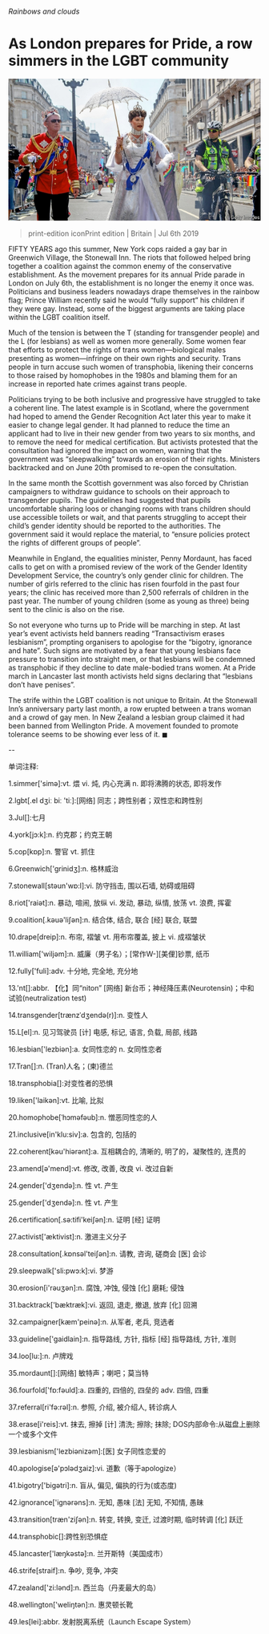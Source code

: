 ###### Rainbows and clouds

# As London prepares for Pride, a row simmers in the LGBT community 

![image](images/20190706_BRP004_0.jpg) 

> print-edition iconPrint edition | Britain | Jul 6th 2019 

FIFTY YEARS ago this summer, New York cops raided a gay bar in Greenwich Village, the Stonewall Inn. The riots that followed helped bring together a coalition against the common enemy of the conservative establishment. As the movement prepares for its annual Pride parade in London on July 6th, the establishment is no longer the enemy it once was. Politicians and business leaders nowadays drape themselves in the rainbow flag; Prince William recently said he would “fully support” his children if they were gay. Instead, some of the biggest arguments are taking place within the LGBT coalition itself. 

Much of the tension is between the T (standing for transgender people) and the L (for lesbians) as well as women more generally. Some women fear that efforts to protect the rights of trans women—biological males presenting as women—infringe on their own rights and security. Trans people in turn accuse such women of transphobia, likening their concerns to those raised by homophobes in the 1980s and blaming them for an increase in reported hate crimes against trans people. 

Politicians trying to be both inclusive and progressive have struggled to take a coherent line. The latest example is in Scotland, where the government had hoped to amend the Gender Recognition Act later this year to make it easier to change legal gender. It had planned to reduce the time an applicant had to live in their new gender from two years to six months, and to remove the need for medical certification. But activists protested that the consultation had ignored the impact on women, warning that the government was “sleepwalking” towards an erosion of their rights. Ministers backtracked and on June 20th promised to re-open the consultation. 

In the same month the Scottish government was also forced by Christian campaigners to withdraw guidance to schools on their approach to transgender pupils. The guidelines had suggested that pupils uncomfortable sharing loos or changing rooms with trans children should use accessible toilets or wait, and that parents struggling to accept their child’s gender identity should be reported to the authorities. The government said it would replace the material, to “ensure policies protect the rights of different groups of people”. 

Meanwhile in England, the equalities minister, Penny Mordaunt, has faced calls to get on with a promised review of the work of the Gender Identity Development Service, the country’s only gender clinic for children. The number of girls referred to the clinic has risen fourfold in the past four years; the clinic has received more than 2,500 referrals of children in the past year. The number of young children (some as young as three) being sent to the clinic is also on the rise. 

So not everyone who turns up to Pride will be marching in step. At last year’s event activists held banners reading “Transactivism erases lesbianism”, prompting organisers to apologise for the “bigotry, ignorance and hate”. Such signs are motivated by a fear that young lesbians face pressure to transition into straight men, or that lesbians will be condemned as transphobic if they decline to date male-bodied trans women. At a Pride march in Lancaster last month activists held signs declaring that “lesbians don’t have penises”. 

The strife within the LGBT coalition is not unique to Britain. At the Stonewall Inn’s anniversary party last month, a row erupted between a trans woman and a crowd of gay men. In New Zealand a lesbian group claimed it had been banned from Wellington Pride. A movement founded to promote tolerance seems to be showing ever less of it. ◼ 

-- 

 单词注释:

1.simmer['simә]:vt. 煨 vi. 炖, 内心充满 n. 即将沸腾的状态, 即将发作 

2.lgbt[.el dʒiː biː 'tiː]:[网络] 同志；跨性别者；双性恋和跨性别 

3.Jul[]:七月 

4.york[jɔ:k]:n. 约克郡；约克王朝 

5.cop[kɒp]:n. 警官 vt. 抓住 

6.Greenwich['grinidʒ]:n. 格林威治 

7.stonewall[stәun'wɒ:l]:vi. 防守挡击, 围以石墙, 妨碍或阻碍 

8.riot['raiәt]:n. 暴动, 喧闹, 放纵 vi. 发动, 暴动, 纵情, 放荡 vt. 浪费, 挥霍 

9.coalition[.kәuә'liʃәn]:n. 结合体, 结合, 联合 [经] 联合, 联盟 

10.drape[dreip]:n. 布帘, 褶皱 vt. 用布帘覆盖, 披上 vi. 成褶皱状 

11.william['wiljәm]:n. 威廉（男子名）；[常作W-][美俚]钞票, 纸币 

12.fully['fuli]:adv. 十分地, 完全地, 充分地 

13.'nt[]:abbr. 【化】同“niton” [网络] 新台币；神经降压素(Neurotensin)；中和试验(neutralization test) 

14.transgender[trænzˈdʒendə(r)]:n. 变性人 

15.L[el]:n. 见习驾驶员 [计] 电感, 标记, 语言, 负载, 局部, 线路 

16.lesbian['lezbiәn]:a. 女同性恋的 n. 女同性恋者 

17.Tran[]:n. (Tran)人名；(柬)德兰 

18.transphobia[]:对变性者的恐惧 

19.liken['laikәn]:vt. 比喻, 比拟 

20.homophobe[ˈhɔməfəub]:n. 憎恶同性恋的人 

21.inclusive[in'klu:siv]:a. 包含的, 包括的 

22.coherent[kәu'hiәrәnt]:a. 互相耦合的, 清晰的, 明了的，凝聚性的, 连贯的 

23.amend[ә'mend]:vt. 修改, 改善, 改良 vi. 改过自新 

24.gender['dʒendә]:n. 性 vt. 产生 

25.gender['dʒendә]:n. 性 vt. 产生 

26.certification[.sә:tifi'keiʃәn]:n. 证明 [经] 证明 

27.activist['æktivist]:n. 激进主义分子 

28.consultation[.kɒnsәl'teiʃәn]:n. 请教, 咨询, 磋商会 [医] 会诊 

29.sleepwalk['sli:pwɔ:k]:vi. 梦游 

30.erosion[i'rәuʒәn]:n. 腐蚀, 冲蚀, 侵蚀 [化] 磨耗; 侵蚀 

31.backtrack['bæktræk]:vi. 返回, 退走, 撤退, 放弃 [化] 回溯 

32.campaigner[kæm'peinә]:n. 从军者, 老兵, 竞选者 

33.guideline['gaidlain]:n. 指导路线, 方针, 指标 [经] 指导路线, 方针, 准则 

34.loo[lu:]:n. 卢牌戏 

35.mordaunt[]:[网络] 敏特声；喇吧；莫当特 

36.fourfold['fɒ:fәuld]:a. 四重的, 四倍的, 四垒的 adv. 四倍, 四重 

37.referral[ri'fә:rәl]:n. 参照, 介绍, 被介绍人, 转诊病人 

38.erase[i'reis]:vt. 抹去, 擦掉 [计] 清洗; 擦除; 抹除; DOS内部命令:从磁盘上删除一个或多个文件 

39.lesbianism['lezbiәnizəm]:[医] 女子同性恋爱的 

40.apologise[ә'pɔlәdʒaiz]:vi. 道歉（等于apologize） 

41.bigotry['bigәtri]:n. 盲从, 偏见, 偏执的行为(或态度) 

42.ignorance['ignәrәns]:n. 无知, 愚味 [法] 无知, 不知情, 愚昧 

43.transition[træn'ziʃәn]:n. 转变, 转换, 变迁, 过渡时期, 临时转调 [化] 跃迁 

44.transphobic[]:跨性别恐惧症 

45.lancaster['læŋkәstә]:n. 兰开斯特（美国成市） 

46.strife[straif]:n. 争吵, 竞争, 冲突 

47.zealand['zi:lәnd]:n. 西兰岛（丹麦最大的岛） 

48.wellington['weliŋtәn]:n. 惠灵顿长靴 

49.les[lei]:abbr. 发射脱离系统（Launch Escape System） 

